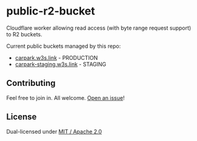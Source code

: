# public-r2-bucket

Cloudflare worker allowing read access (with byte range request support) to R2 buckets.

Current public buckets managed by this repo:

* [carpark.w3s.link](https://carpark.w3s.link/) - PRODUCTION
* [carpark-staging.w3s.link](https://carpark-staging.w3s.link/) - STAGING

## Contributing

Feel free to join in. All welcome. [Open an issue](https://github.com/w3s-project/public-r2-bucket/issues)!

## License

Dual-licensed under [MIT / Apache 2.0](https://github.com/w3s-project/public-r2-bucket/blob/main/LICENSE.md)
